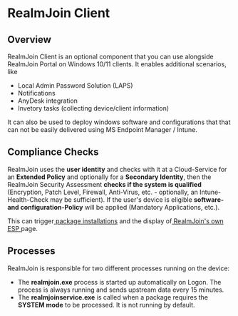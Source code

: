 # RealmJoin Client

## Overview

RealmJoin Client is an optional component that you can use alongside RealmJoin Portal on Windows 10/11 clients. It enables additional scenarios, like

* Local Admin Password Solution (LAPS)
* Notifications&#x20;
* AnyDesk integration
* Invetory tasks (collecting device/client information)

It can also be used to deploy windows software and configurations that that can not be easily delivered using MS Endpoint Manager / Intune.

## Compliance Checks

RealmJoin uses the **user identity** and checks with it at a Cloud-Service for an **Extended Policy** and optionally for a **Secondary Identity**, then the RealmJoin Security Assessment **checks if the system is qualified** (Encryption, Patch Level, Firewall, Anti-Virus, etc. - optionally, an Intune-Health-Check may be sufficient). If the user's device is eligible **software- and configuration-Policy** will be applied (Mandatory Applications, etc.).

This can trigger[ package installations](notifications.md#package-installation) and the display of[ RealmJoin's own ESP ](realmjoin-esp.md)page.

## Processes

RealmJoin is responsible for two different processes running on the device:

* The **realmjoin.exe** process is started up automatically on Logon. The process is always running and sends upstream data every 15 minutes.
* The **realmjoinservice.exe** is called when a package requires the **SYSTEM mode** to be processed. It is not running by default.

